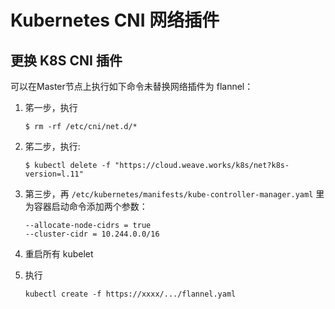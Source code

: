 # Kubernetes CNI 网络插件

## 更换 K8S CNI 插件

可以在Master节点上执行如下命令未替换网络插件为 flannel：

1. 笫一步，执行
   
   ```shell
   $ rm -rf /etc/cni/net.d/*
   ```

2. 笫二步，执行:
   
   ```shell
   $ kubectl delete -f "https://cloud.weave.works/k8s/net?k8s­version=l.11"
   ```

3. 第三步，再 `/etc/kubernetes/manifests/kube-controller-manager.yaml` 里为容器启动命令添加两个参数：
   
   ```shell
   --allocate-node-cidrs = true
   --cluster-cidr = 10.244.0.0/16
   ```

4. 重启所有 kubelet

5. 执行
   
   ```shell
   kubectl create -f https://xxxx/.../flannel.yaml
   ```
